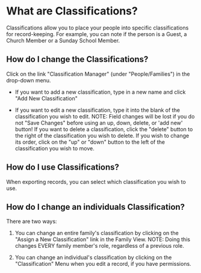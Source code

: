 # What are Classifications?

Classifications allow you to place your people into specific classifications for record-keeping. For example, you can note if the person is a Guest, a Church Member or a Sunday School Member.

## How do I change the Classifications?

Click on the link "Classification Manager" (under "People/Families") in the drop-down menu.

- If you want to add a new classification, type in a new name and click "Add New Classification"

- If you want to edit a new classification, type it into the blank of the classification you wish to edit. NOTE: Field changes will be lost if you do not "Save Changes" before using an up, down, delete, or 'add new' button! If you want to delete a classification, click the "delete" button to the right of the classification you wish to delete. If you wish to change its order, click on the "up" or "down" button to the left of the classification you wish to move.

## How do I use Classifications?

When exporting records, you can select which classification you wish to use.

## How do I change an individuals Classification?

There are two ways:

1. You can change an entire family's classification by clicking on the "Assign a New Classification" link in the Family View. NOTE: Doing this changes EVERY family member's role, regardless of a previous role.

2. You can change an individual's classification by clicking on the "Classification" Menu when you edit a record, if you have permissions.
